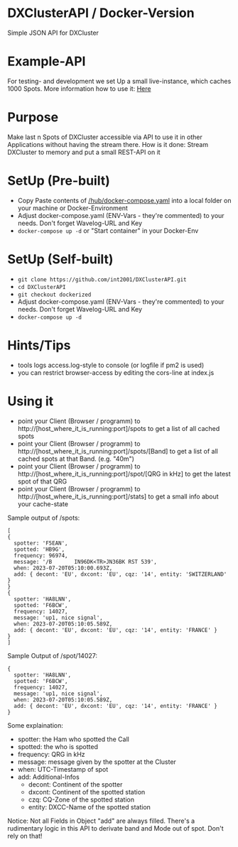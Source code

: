 # DXClusterAPI / Docker-Version
Simple JSON API for DXCluster

# Example-API
For testing- and development we set Up a small live-instance, which caches 1000 Spots.
More information how to use it: [Here](https://jo30.de/dxcluster-per-rest-json/)

# Purpose
Make last n Spots of DXCluster accessible via API to use it in other Applications without having the stream there.
How is it done: Stream DXCluster to memory and put a small REST-API on it

# SetUp (Pre-built)
* Copy Paste contents of [/hub/docker-compose.yaml](https://github.com/int2001/DXClusterAPI/blob/dockerized/hub/docker-compose.yaml) into a local folder on your machine or Docker-Environment
* Adjust docker-compose.yaml (ENV-Vars - they're commented) to your needs. Don't forget Wavelog-URL and Key
* `docker-compose up -d` or "Start container" in your Docker-Env

# SetUp (Self-built)
* `git clone https://github.com/int2001/DXClusterAPI.git`
* `cd DXClusterAPI`
* `git checkout dockerized`
* Adjust docker-compose.yaml (ENV-Vars - they're commented) to your needs. Don't forget Wavelog-URL and Key
* `docker-compose up -d`

# Hints/Tips
* tools logs access.log-style to console (or logfile if pm2 is used)
* you can restrict browser-access by editing the cors-line at index.js

# Using it
* point your Client (Browser / programm) to http://[host_where_it_is_running:port]/spots to get a list of all cached spots
* point your Client (Browser / programm) to http://[host_where_it_is_running:port]/spots/[Band] to get a list of all cached spots at that Band. (e.g. "40m")
* point your Client (Browser / programm) to http://[host_where_it_is_running:port]/spot/[QRG in kHz] to get the latest spot of that QRG
* point your Client (Browser / programm) to http://[host_where_it_is_running:port]/stats] to get a small info about your cache-state

Sample output of /spots:
```
[
{
  spotter: 'F5EAN',
  spotted: 'HB9G',
  frequency: 96974,
  message: '/B       IN96DK<TR>JN36BK RST 539',
  when: 2023-07-20T05:10:00.693Z,
  add: { decont: 'EU', dxcont: 'EU', cqz: '14', entity: 'SWITZERLAND' }
}
{
  spotter: 'HA8LNN',
  spotted: 'F6BCW',
  frequency: 14027,
  message: 'up1, nice signal',
  when: 2023-07-20T05:10:05.589Z,
  add: { decont: 'EU', dxcont: 'EU', cqz: '14', entity: 'FRANCE' }
}
]
```

Sample Output of /spot/14027:
```
{
  spotter: 'HA8LNN',
  spotted: 'F6BCW',
  frequency: 14027,
  message: 'up1, nice signal',
  when: 2023-07-20T05:10:05.589Z,
  add: { decont: 'EU', dxcont: 'EU', cqz: '14', entity: 'FRANCE' }
}
```

Some explaination:
* spotter: the Ham who spotted the Call
* spotted: the who is spotted
* frequency: QRG in kHz
* message: message given by the spotter at the Cluster
* when: UTC-Timestamp of spot
* add: Additional-Infos
  * decont: Continent of the spotter
  * dxcont: Continent of the spotted station
  * czq: CQ-Zone of the spotted station
  * entity: DXCC-Name of the spotted station

Notice: Not all Fields in Object "add" are always filled. There's a rudimentary logic in this API to derivate band and Mode out of spot. Don't rely on that!
